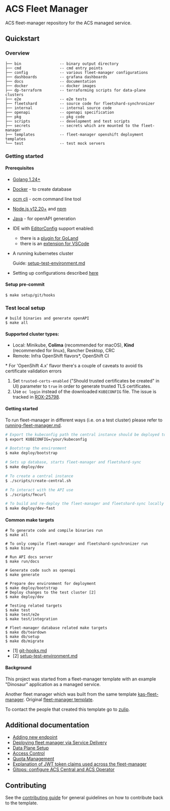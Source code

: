 # ACS Fleet Manager

ACS fleet-manager repository for the ACS managed service.


## Quickstart

### Overview

```
├── bin                 -- binary output directory  
├── cmd                 -- cmd entry points
├── config              -- various fleet-manager configurations
├── dashboards          -- grafana dashboards
├── docs                -- documentation
├── docker              -- docker images
├── dp-terraform        -- terraforming scripts for data-plane clusters
├── e2e                 -- e2e tests
├── fleetshard          -- source code for fleetshard-synchronizer
├── internal            -- internal source code
├── openapi             -- openapi specification
├── pkg                 -- pkg code
├── scripts             -- development and test scripts
├── secrets             -- secrets which are mounted to the fleet-manager
├── templates           -- fleet-manager openshift deployment templates
└── test                -- test mock servers
```

### Getting started

#### Prerequisites

* [Golang 1.24+](https://golang.org/dl/)
* [Docker](https://docs.docker.com/get-docker/) - to create database
* [ocm cli](https://github.com/openshift-online/ocm-cli/releases) - ocm command line tool
* [Node.js v12.20+](https://nodejs.org/en/download/) and [npm](https://docs.npmjs.com/downloading-and-installing-node-js-and-npm)
* [Java](https://openjdk.org/) - for openAPI generation
* IDE with [EditorConfig](https://editorconfig.org/) support enabled:
  - there is a [plugin for GoLand](https://www.jetbrains.com/help/go/configuring-code-style.html#editorconfig)
  - there is an [extension for VSCode](https://marketplace.visualstudio.com/items?itemName=EditorConfig.EditorConfig)
* A running kubernetes cluster

  Guide: [setup-test-environment.md](./docs/development/setup-test-environment.md#prepare-the-environment)
* Setting up configurations described [here](./docs/development/populating-configuration.md#interacting-with-the-fleet-manager-api)

#### Setup pre-commit
```shell
$ make setup/git/hooks
```

### Test local setup
```shell
# build binaries and generate openAPI
$ make all
```

#### Supported cluster types:

* Local: Minikube, **Colima** (recommended for macOS), **Kind** (recommended for linux), Rancher Desktop, CRC
* Remote: Infra OpenShift flavors*, OpenShift CI

\* For 'OpenShift 4.x' flavor there's a couple of caveats to avoid tls certificate validation errors
1. Set `trusted-certs-enabled` ("Should trusted certificates be created" in UI) parameter to `true` in order to generate trusted TLS certificates.
2. Use `oc login` instead of the downloaded `KUBECONFIG` file. The issue is tracked in [ROX-25798](https://issues.redhat.com/browse/ROX-25798).

#### Getting started

To run fleet-manager in different ways (i.e. on a test cluster) please refer to [running-fleet-manager.md](./docs/development/running-fleet-manager.md).

```bash
# Export the kubeconfig path the central instance should be deployed to
$ export KUBECONFIG=/your/kubeconfig

# Bootstrap the environment
$ make deploy/bootstrap

# Sets up database, starts fleet-manager and fleetshard-sync
$ make deploy/dev

# To create a central instance
$ ./scripts/create-central.sh

# To interact with the API use
$ ./scripts/fmcurl

# To build and re-deploy the fleet-manager and fleetshard-sync locally run:
$ make deploy/dev-fast
```

#### Common make targets

```shell
# To generate code and compile binaries run
$ make all

# To only compile fleet-manager and fleetshard-synchronizer run
$ make binary

# Run API docs server
$ make run/docs

# Generate code such as openapi
$ make generate

# Prepare dev environment for deployment
$ make deploy/bootstrap
# Deploy changes to the test cluster [2]
$ make deploy/dev

# Testing related targets
$ make test
$ make test/e2e
$ make test/integration

# Fleet-manager database related make targets
$ make db/teardown
$ make db/setup
$ make db/migrate
```

* [1] [git-hooks.md](./docs/development/git-hooks.md)
* [2] [setup-test-environment.md](./docs/development/setup-test-environment.md)

#### Background

This project was started from a fleet-manager template with an example "Dinosaur" application as a managed service.

Another fleet manager which was built from the same template [kas-fleet-manager](https://github.com/bf2fc6cc711aee1a0c2a/kas-fleet-manager).
Original [fleet-manager template](https://github.com/bf2fc6cc711aee1a0c2a/ffm-fleet-manager-go-template).

To contact the people that created this template go to [zulip](https://bf2.zulipchat.com/).

## Additional documentation

- [Adding new endpoint](docs/development/adding-a-new-endpoint.md)
- [Deploying fleet manager via Service Delivery](docs/legacy/onboarding-with-service-delivery.md)
- [Data Plane Setup](docs/legacy/data-plane-osd-cluster-options.md)
- [Access Control](docs/legacy/access-control.md)
- [Quota Management](docs/quota/quota.md)
- [Explanation of JWT token claims used across the fleet-manager](docs/auth/jwt-claims.md)
- [Gitops: configure ACS Central and ACS Operator](docs/development/gitops-configure-central-and-operator.md)

## Contributing

See the [contributing guide](CONTRIBUTING.md) for general guidelines on how to
contribute back to the template.
